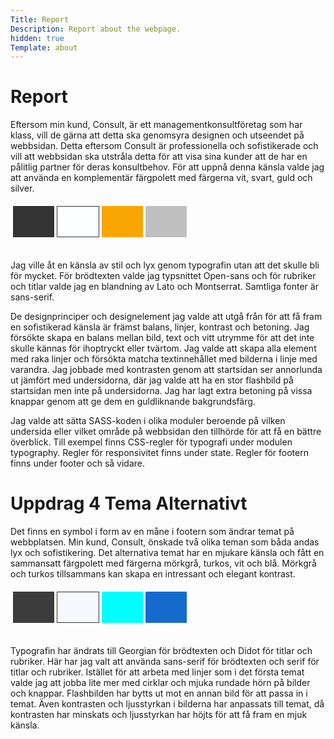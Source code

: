 ```yaml
---
Title: Report
Description: Report about the webpage.
hidden: true
Template: about
---
```


Report
============

Eftersom min kund, Consult, är ett managementkonsultföretag som har klass, vill de gärna att detta ska genomsyra designen och utseendet på webbsidan. Detta eftersom Consult är professionella och sofistikerade och vill att webbsidan ska utstråla detta för att visa sina kunder att de har en pålitlig partner för deras konsultbehov. För att uppnå denna känsla valde jag att använda en komplementär färgpolett med färgerna vit, svart, guld och silver.

<table style="border-spacing: 4px; border-collapse: separate; margin-bottom: 2rem">
    <tr>
        <td style="height: 50px; width: 50px; background-color: #333">
        <td style="height: 50px; width: 50px; background-color: #feffff; border: 1px solid #333">
        <td style="height: 50px; width: 50px; background-color: #f9a602">
        <td style="height: 50px; width: 50px; background-color: #c0c0c0">
    </tr>
</table>

Jag ville åt en känsla av stil och lyx genom typografin utan att det skulle bli för mycket. För brödtexten valde jag typsnittet Open-sans och för rubriker och titlar valde jag en blandning av Lato och Montserrat. Samtliga fonter är sans-serif.

De designprinciper och designelement jag valde att utgå från för att få fram en sofistikerad känsla är främst balans, linjer, kontrast och betoning. Jag försökte skapa en balans mellan bild, text och vitt utrymme för att det inte skulle kännas för ihoptryckt eller tvärtom. Jag valde att skapa alla element med raka linjer och försökta matcha textinnehållet med bilderna i linje med varandra. Jag jobbade med kontrasten genom att startsidan ser annorlunda ut jämfört med undersidorna, där jag valde att ha en stor flashbild på startsidan men inte på undersidorna. Jag har lagt extra betoning på vissa knappar genom att ge dem en guldliknande bakgrundsfärg.

Jag valde att sätta SASS-koden i olika moduler beroende på vilken undersida eller vilket område på webbsidan den tillhörde för att få en bättre överblick. Till exempel finns CSS-regler för typografi under modulen typography. Regler för responsivitet finns under state. Regler för footern finns under footer och så vidare.

Uppdrag 4 Tema Alternativt
===========

Det finns en symbol i form av en måne i footern som ändrar temat på webbplatsen. Min kund, Consult, önskade två olika teman som båda andas lyx och sofistikering. Det alternativa temat har en mjukare känsla och fått en sammansatt färgpolett med färgerna mörkgrå, turkos, vit och blå. Mörkgrå och turkos tillsammans kan skapa en intressant och elegant kontrast.

<table style="border-spacing: 4px; border-collapse: separate; margin-bottom: 2rem">
    <tr>
        <td style="height: 50px; width: 50px; background-color: #3c3c3c">
        <td style="height: 50px; width: 50px; background-color: #f8f8ff; border: 1px solid #333">
        <td style="height: 50px; width: 50px; background-color: #0ff">
        <td style="height: 50px; width: 50px; background-color: #146bcc">
    </tr>
</table>

Typografin har ändrats till Georgian för brödtexten och Didot för titlar och rubriker. Här har jag valt att använda sans-serif för brödtexten och serif för titlar och rubriker. Istället för att arbeta med linjer som i det första temat valde jag att jobba lite mer med cirklar och mjuka rundade hörn på bilder och knappar. Flashbilden har bytts ut mot en annan bild för att passa in i temat. Även kontrasten och ljusstyrkan i bilderna har anpassats till temat, då kontrasten har minskats och ljusstyrkan har höjts för att få fram en mjuk känsla.
